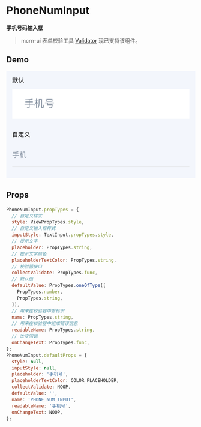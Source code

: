 # PhoneNumInput

**手机号码输入框**

> mcrn-ui 表单校验工具 [Validator](https://github.com/dragonwong/mcrn-ui/tree/master/util/Validator) 现已支持该组件。

## Demo

![](demo.png)

## Props

```js
PhoneNumInput.propTypes = {
  // 自定义样式
  style: ViewPropTypes.style,
  // 自定义输入框样式
  inputStyle: TextInput.propTypes.style,
  // 提示文字
  placeholder: PropTypes.string,
  // 提示文字颜色
  placeholderTextColor: PropTypes.string,
  // 校验器接口
  collectValidate: PropTypes.func,
  // 默认值
  defaultValue: PropTypes.oneOfType([
    PropTypes.number,
    PropTypes.string,
  ]),
  // 用来在校验器中做标识
  name: PropTypes.string,
  // 用来在校验器中组成错误信息
  readableName: PropTypes.string,
  // 改变回调
  onChangeText: PropTypes.func,
};
PhoneNumInput.defaultProps = {
  style: null,
  inputStyle: null,
  placeholder: '手机号',
  placeholderTextColor: COLOR_PLACEHOLDER,
  collectValidate: NOOP,
  defaultValue: '',
  name: 'PHONE_NUM_INPUT',
  readableName: '手机号',
  onChangeText: NOOP,
};
```
